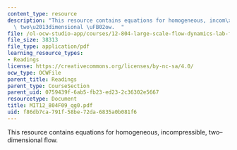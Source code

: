 ```yaml
---
content_type: resource
description: "This resource contains equations for homogeneous, incom\xADpressible,\
  \ two\u2013dimensional \uFB02ow.  "
file: /ol-ocw-studio-app/courses/12-804-large-scale-flow-dynamics-lab-fall-2009/f86db7ca791f58be72da6835a0b081f6_MIT12_804F09_qg0.pdf
file_size: 38313
file_type: application/pdf
learning_resource_types:
- Readings
license: https://creativecommons.org/licenses/by-nc-sa/4.0/
ocw_type: OCWFile
parent_title: Readings
parent_type: CourseSection
parent_uid: 0759439f-6ab5-fb23-ed23-2c36302e5667
resourcetype: Document
title: MIT12_804F09_qg0.pdf
uid: f86db7ca-791f-58be-72da-6835a0b081f6
---
```

This resource contains equations for homogeneous, incom­pressible, two–dimensional ﬂow.  